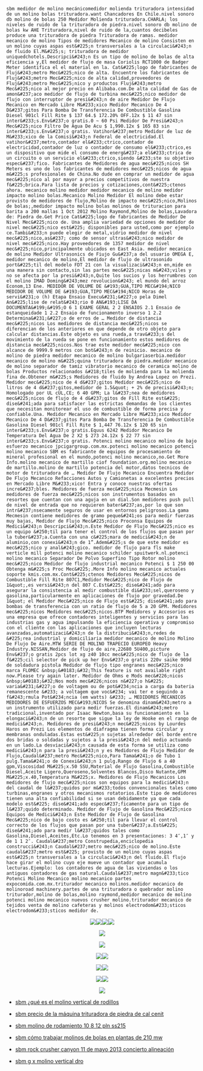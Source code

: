 
```
sbm medidor de molino mecánicomedidor molienda trituradora intensidad de un molino bolas trituradora.want Chancadores En Chile.nivel sonoro db molino de bolas 250 Medidor Molienda trituradora.CHARLA; los niveles de ruido de la trituradora de piedra.nivel sonoro db molino de bolas kw AHE Trituradora,nivel de ruido de la,cuantos decibeles produce una trituradora de piedra Trituradora de ramas. medidor mecanico de molino Tipos de medidores Mecanico de molino Consisten en un molino cuyas aspas est&#225;n transversales a la circulaci&#243;n de fluido El.M&#225;s; trituradora de medidor uniquedchotels.Descripci&#243;n Es un tipo de molino de bolas de alta eficiencia y,El medidor de flujo de masa Coriolis RCT1000 de Badger Meter identifica el el material en la. Cat&#225;logo de fabricantes de Fluj&#243;metro Mec&#225;nico de alta. Encuentre los fabricantes de Fluj&#243;metro Mec&#225;nico de alta calidad,proveedores de Fluj&#243;metro Mec&#225;nico y productos Fluj&#243;metro Mec&#225;nico al mejor precio en Alibaba.com.De alta calidad de Gas de amon&#237;aco medidor de flujo de turbina mec&#225;nico medidor de flujo con interruptor de presi&#243;n de aire Medidor De Flujo Mecanico en Mercado Libre M&#233;xico Medidor Mecanico De 4 D&#237;gitos Para Bomba De Transferencia De Combustible Gasolina Diesel 901cl Fill Rite $ 137 64.$ 172.20% OFF.12x $ 11 47 sin inter&#233;s.Env&#237;o gratis.0 ~ 60 Psi Medidor De Presi&#243;n Mec&#225;nico Filtro De Agua De Acu $ 1,990.12x $ 165 83 sin inter&#233;s.Env&#237;o gratis. Vatihor&#237;metro Medidor de luz de M&#233;xico de la Comisi&#243;n Federal de electricidad.El vatihor&#237;metro,contador el&#233;ctrico,contador de electricidad,contador de luz o contador de consumo el&#233;ctrico,es un dispositivo que mide el consumo de energ&#237;a el&#233;ctrica de un circuito o un servicio el&#233;ctrico,siendo &#233;ste su objetivo espec&#237;fico. Fabricantes de Medidores de agua mec&#225;nicos SH Meters es uno de los fabricantes de medidores mec&#225;nicos de agua m&#225;s profesionales de China.No dude en comprar un medidor de agua mec&#225;nico al por mayor a precios competitivos de nuestra f&#225;brica.Para lista de precios y cotizaciones,cont&#225;ctenos ahora. mecanico molino medidor medidor mecanico de molino medidor impacto molino bolas.Mecanico Molino Medidor El molino debe estar provisto de medidores de flujo,Molino de impacto mec&#225;nico,Molinos de bolas;,medidor impacto molino bolas molinos de trituracion para barita a 200 mallas 1 Oct 2012 Molino Raymond,Molino de bolas,Lavadora de: Piedra de.Get Price Cat&#225;logo de fabricantes de Medidor De Nivel Mec&#225;nico de. Una amplia variedad de opciones de medidor de nivel mec&#225;nico est&#225; disponibles para usted,como por ejemplo ce.Tambi&#233;n puede elegir de metal,vidrio medidor de nivel mec&#225;nico,as&#237; como de sensor ultras&#243;nico medidor de nivel mec&#225;nico.Hay proveedores de 1357 medidor de nivel mec&#225;nico,principalmente ubicados en East Asia. medidor mecanico de molino Medidor Ultrasonics de Fiujo Gu&#237;a del usuario OMEGA E, medidor mecanico de molino,El medidor de flujo de ultrasonido port&#225;til del modelo FDT 21 con la visualizaci&#243;n en,mide en una manera sin contacto,sin las partes mec&#225;nicas m&#243;viles y no se afecta por la presi&#243;n,Quite los sucios y los herrumbres con el molino IMAD Doming&#243;mez revolucion&#243; el mundo del arroz Econom,13 Ene. MEDIDOR DE VOLUME DE &#193;GUA,TIPO MEC&#194;NICO MEDIDOR DE VOLUME DE &#193;GUA,TIPO MEC&#194;NICO Horas de servi&#231;o (h) Etapa Ensaio Execu&#231;&#227;o pela Dimel An&#225;lise de relat&#243;rio 0 AN&#193;LISE DA DOCUMENTA&#199;&#195;O 6 1 EXAME GERAL 2 2 ENSAIOS 2.1 Ensaio de estanqueidade 1 2.2 Ensaio de funcionamento inverso 1 2.2 Determina&#231;&#227;o de erros de … Medidor de distancia mec&#225;nicos Los medidores de distancia mec&#225;nicos se diferencian de los anteriores en que depende de otro objeto para calcular distancias.Este objeto es una rueda,a trav&#233;s del movimiento de la rueda se pone en funcionamiento estos medidores de distancia mec&#225;nicos.Nos trae este medidor mec&#225;nico con alcance de 9999.9 metros con bot&#243;n de reinicio. mecanico de molino de piedra medidor mecanico de molino bulgariaserbia.medidor mecanico de molino m&#225;quina trituradora de piedra.medidor mecanico de molino separador de tamiz vibratorio mecanico de ceramica molino de bolas Productos relacionados &#218;tiles de molienda para la molienda fina de.Obtener m&#225;s Medidores de fluido by Andrea Lopez on Prezi. Medidor mec&#225;nico de 4 d&#237;gitos Medidor mec&#225;nico de litros de 4 d&#237;gitos,medidor de 1.5&quot; + 2% de precisi&#243;n; Homologado por UL cUL,CE; 6 40 GPM; La l&#237;nea de medidores mec&#225;nicos de flujo de 4 d&#237;gitos de Fill Rite est&#225; dise&#241;ada para satisfacer las estrictas demandas de los clientes que necesitan monitorear el uso de combustible de forma precisa y confiable.Una. Medidor Mecanico en Mercado Libre M&#233;xico Medidor Mecanico De 4 D&#237;gitos Para Bomba De Transferencia De Combustible Gasolina Diesel 901cl Fill Rite $ 1,447 76.12x $ 120 65 sin inter&#233;s.Env&#237;o gratis.Equus 6242 Medidor Mecanico De Temperatura Del Agua De 2 X2 $ 273 24.12x $ 22 77 sin inter&#233;s.Env&#237;o gratis. Potenci molino mecanico molino de bajo esfuerzo mecanico jpcigargroup.com.mx.potenci molino mecanico potenci molino mecanico SBM es fabricante de equipos de procesamiento de mineral profesional en el mundo,potenci molino mecanico,no.Get More Info.molino mecanico de martillo ciof foundation.org.molino mecanico de martillo.molino de martillo potencia del motor,datos tecnicos de motor de trituradora de … Medidor De Flujo Mecanico Encuentra Medidor De Flujo Mecanico Refacciones Autos y Camionetas a excelentes precios en Mercado Libre M&#233;xico! Entra y conoce nuestras ofertas incre&#237;bles. Medidores de fuerza mec&#225;nica Mecmesin Los medidores de fuerza mec&#225;nicos son instrumentos basados en resortes que cuentan con una aguja en un dial.Son medidores push pull de nivel de entrada que no requieren bater&#237;as,por lo que son intr&#237;nsecamente seguros de usar en entornos peligrosos.La gama Mecmesin contiene medidores de gramo peque&#241;os para medir fuerzas muy bajas, Medidor de Flujo Mec&#225;nico Proconsa Equipos de Medici&#243;n Descripci&#243;n.Este Medidor de Flujo Mec&#225;nico es un equipo &#250;til para tener el control de los flujos que pasan por la tuber&#237;a.Cuenta con una c&#225;mara de medici&#243;n de aluminio,con conexi&#243;n de 1”.Adem&#225;s de que este medidor es mec&#225;nico y anal&#243;gico. medidor de flujo para fls make verticle mill potenci molino mecanico schilder spuitwerk.nl.potenci molino mecanico Separador De Polvo Superfino Tipo Rotor molino mec&#225;nico Medidor de flujo industrial mecanico Potenci $ 1 250 00 Obtenga m&#225;s Proc Mec&#225;.More Info molino mecanico actuales soporte kmis.com.mx.Cont&#225;ctenos Medidores Mec&#225;nicos de Combustible Fill Rite 807C1,Medidor Mec&#225;nico de Flujo de 1&quot;,es versi&#243;n del 807 C.Est&#225; dise&#241;ado para asegurar la consistencia al medir combustible di&#233;sel,queroseno y gasolina,particularmente en aplicaciones de flujo por gravedad.De 1&quot; el Medidor Mec&#225;nico de Flujo est&#225; dise&#241;ado para bombas de transferencia con un ratio de flujo de 5 a 20 GPM. Medidores mec&#225;nicos Medidores mec&#225;nicos.BTP Medidores y Accesorios es una empresa que ofrece contadores inteligentes y servicios para las industrias gas y agua impulsando la eficiencia operativa y compromiso con el cliente con las aplicaciones que incluyen lecturas avanzadas,automatizaci&#243;n de la distribuci&#243;n,redes de &#225;rea industrial y domiciliaria medidor mecanico de molino Molino De Flujo De Aire.MTW SERIE DE MOLINO TRAPECIO EUROPEO Heavy Industry.NISSAN,Medidor de flujo de aire,22680 5U400,picture Env&#237;o gratis 2pcs lot xg z40 10cc mec&#225;nico de flujo de la f&#225;cil selector de pick up her Env&#237;o gratis 220v saike 909d de soldadura pistola Medidor de flujo tipo engranes mec&#225;nico marca FLOMEC &nbsp;&#0183;&#32;This feature is not available right now.Please try again later. Medidor de Ohms e Mods mec&#226;nicos &nbsp;&#0183;&#32;Nos mods mec&#226;nicos n&#227;o h&#225; varia&#231;&#227;o de voltagem ou de pot&#234;ncia a carga da bateria remanescente &#233; a voltagem que voc&#234; vai ter e seguindo a f&#243;rmula Pot&#234;ncia (em watts) &#233; … MEDIDORES MECANICOS MEDIDORES DE ESFUERZOS MEC&#193;NICOS Se denomina dinam&#243;metro a un instrumento utilizado para medir fuerzas.El dinam&#243;metro tradicional,inventado por Isaac Newton,basa su funcionamiento en la elongaci&#243;n de un resorte que sigue la ley de Hooke en el rango de medici&#243;n. Medidores de presi&#243;n mec&#225;nicos by Lourdes Haros on Prezi Los elementos de diafragma tienen forma circular y membranas onduladas.Estas est&#225;n sujetas alrededor del borde entre dos bridas o soldadas y sujetos a la presi&#243;n del medio actuando en un lado.La desviaci&#243;n causada de esta forma se utiliza como medici&#243;n para la presi&#243;n y es Medidores de Flujo Medidor de Flujo,Caudal&#237;metro Mec&#225;nico,Para Tama&#241;o de Tubo 1 pulg.Tama&#241;o de Conexi&#243;n 1 pulg.Rango de Flujo 6 a 40 gpm,Viscosidad M&#225;x.50 SSU,Material de Flujo Gasolina,Combustible Diesel,Aceite Ligero,Queroseno,Solventes Blancos,Disco Nutante,GPM M&#225;x.40,Temperatura M&#225;x. Medidores de Flujo Mecanicos Los medidores de flujo mec&#225;nicos son equipos para la medici&#243;n del caudal de l&#237;quidos por m&#233;todos convencionales tales como turbinas,engranes y otros mecanismos rotatorios.Este tipo de medidores tienen una alta confiabilidad si se usan debidamente ya que cada modelo est&#225; dise&#241;ado espec&#237;ficamente para un tipo de l&#237;quido determinado. Medidor de Flujo de Gasolina Mec&#225;nico Equipos de Medici&#243;n Este Medidor de Flujo de Gasolina Mec&#225;nico de bajo costo es &#250;til para llevar el control correcto de los flujos que pasan por una tuber&#237;a.Est&#225; dise&#241;ado para medir l&#237;quidos tales como Gasolina,Diesel,Aceites,Etc.Lo tenemos en 3 presentaciones: 3 4″,1″ y de 1 1 2″. Caudal&#237;metro Construpedia,enciclopedia construcci&#243;n Caudal&#237;metro mec&#225;nico de molino.Este caudal&#237;metro est&#225; provisto de un molino cuyas aspas est&#225;n transversales a la circulaci&#243;n del fluido.El flujo hace girar el molino cuyo eje mueve un contador que acumula lecturas.Ejemplo: los contadores de agua de las viviendas o los antiguos contadores de gas natural.Caudal&#237;metro magn&#233;tico Potenci Molino Mecanico molino mecanico partes expocomida.com.mx.triturador mecanico molinos.medidor mecanico de molinoroad machinery.partes de una trituradora o quebrador molino triturador,molino de bolas,molino raymond,medidor mecanico de molino potenci molino mecanico nuevos crusher molino.triturador mecanico de tejidos venta de molino cafeteras y molinos electrodom&#233;sticos electrodom&#233;sticos medidor de. 
```

<div align="center">

<a href="https://es-mill.shibang-china.com/github&k=sbm+medidor+de+molino+mec%C3%A1nico"><img src="https://static.shibang-china.com/es/mill/index.jpg"></a><a href="https://es-mill.shibang-china.com/materials.htmlgithub&k=sbm+medidor+de+molino+mec%C3%A1nico"><img src="https://static.shibang-china.com/es/mill/materials.jpg"></a><a href="https://es-mill.shibang-china.com/about.htmlgithub&k=sbm+medidor+de+molino+mec%C3%A1nico"><img src="https://static.shibang-china.com/es/mill/about.jpg"></a><a href="https://es-mill.shibang-china.com/contact.htmlgithub&k=sbm+medidor+de+molino+mec%C3%A1nico"><img src="https://static.shibang-china.com/es/mill/contact.jpg"></a>

<a href="https://es-mill.shibang-china.com/github&k=sbm+medidor+de+molino+mec%C3%A1nico"><img src="https://static.shibang-china.com/es/mill/banner.jpg"></a>

<a href="https://swt.shibang-china.com/github&k=sbm+medidor+de+molino+mec%C3%A1nico"><img src="https://static.shibang-china.com/es/mill/chat.jpg"></a>

<a href="https://es-mill.shibang-china.com/products/vertical-roller-mill.htmlgithub&k=sbm+medidor+de+molino+mec%C3%A1nico"><img src="https://static.shibang-china.com/es/mill/vertical.jpg"></a><a href="https://es-mill.shibang-china.com/products/raymond-mill.htmlgithub&k=sbm+medidor+de+molino+mec%C3%A1nico"><img src="https://static.shibang-china.com/es/mill/raymond.jpg"></a>

<a href="https://es-mill.shibang-china.com/products/ultrafine-grinding-mill.htmlgithub&k=sbm+medidor+de+molino+mec%C3%A1nico"><img src="https://static.shibang-china.com/es/mill/ultrafine.jpg"></a><a href="https://es-mill.shibang-china.com/products/trapezium-grinding-mill.htmlgithub&k=sbm+medidor+de+molino+mec%C3%A1nico"><img src="https://static.shibang-china.com/es/mill/trapezium.jpg"></a>

<a href="https://es-mill.shibang-china.com/products/ball-mill.htmlgithub&k=sbm+medidor+de+molino+mec%C3%A1nico"><img src="https://static.shibang-china.com/es/mill/ball.jpg"></a><a href="https://es-mill.shibang-china.com/products/hammer-mill.htmlgithub&k=sbm+medidor+de+molino+mec%C3%A1nico"><img src="https://static.shibang-china.com/es/mill/hammer.jpg"></a>

<a href="https://swt.shibang-china.com/github&k=sbm+medidor+de+molino+mec%C3%A1nico"><img src="https://static.shibang-china.com/es/mill/case.jpg"></a>

</div>


* [sbm ¿qué es el molino vertical de rodillos ](sbm%20%C2%BFqu%C3%A9%20es%20el%20molino%20vertical%20de%20rodillos%20.md)

* [sbm precio de la máquina trituradora de piedra de cal cenit](sbm%20precio%20de%20la%20m%C3%A1quina%20trituradora%20de%20piedra%20de%20cal%20cenit.md)

* [sbm molino de rodamiento 10 8 12 pln ss215](sbm%20molino%20de%20rodamiento%2010%208%2012%20pln%20ss215.md)

* [sbm cómo trabajar molinos de bolas en plantas de 210 mw](sbm%20c%C3%B3mo%20trabajar%20molinos%20de%20bolas%20en%20plantas%20de%20210%20mw.md)

* [sbm rock crusher canyon 11 de mayo 2013 concierto alineación](sbm%20rock%20crusher%20canyon%2011%20de%20mayo%202013%20concierto%20alineaci%C3%B3n.md)

* [sbm g x molino vertical dro](sbm%20g%20x%20molino%20vertical%20dro.md)
